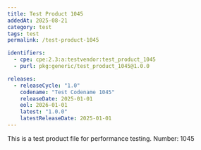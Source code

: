 ```yaml
---
title: Test Product 1045
addedAt: 2025-08-21
category: test
tags: test
permalink: /test-product-1045

identifiers:
  - cpe: cpe:2.3:a:testvendor:test_product_1045
  - purl: pkg:generic/test_product_1045@1.0.0

releases:
  - releaseCycle: "1.0"
    codename: "Test Codename 1045"
    releaseDate: 2025-01-01
    eol: 2026-01-01
    latest: "1.0.0"
    latestReleaseDate: 2025-01-01
---
```


This is a test product file for performance testing. Number: 1045
